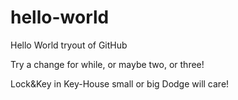 # hello-world
Hello World tryout of GitHub

Try a change for while,
or maybe two,
or three!

Lock&Key in Key-House
small or big
Dodge will care!
